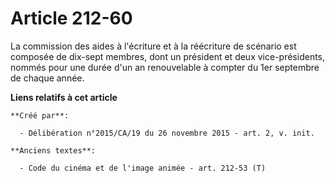 # Article 212-60

La commission des aides à l'écriture et à la réécriture de scénario est composée de dix-sept membres, dont un président et
deux vice-présidents, nommés pour une durée d'un an renouvelable à compter du 1er septembre de chaque année.

**Liens relatifs à cet article**

	**Créé par**:

	  - Délibération n°2015/CA/19 du 26 novembre 2015 - art. 2, v. init.

	**Anciens textes**:

	  - Code du cinéma et de l'image animée - art. 212-53 (T)
